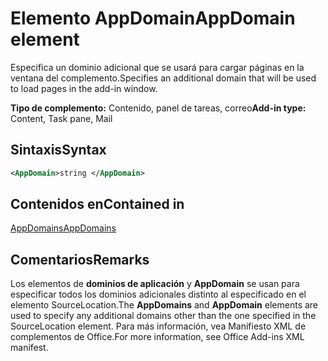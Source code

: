 # <a name="appdomain-element"></a><span data-ttu-id="2a2af-101">Elemento AppDomain</span><span class="sxs-lookup"><span data-stu-id="2a2af-101">AppDomain element</span></span>

<span data-ttu-id="2a2af-102">Especifica un dominio adicional que se usará para cargar páginas en la ventana del complemento.</span><span class="sxs-lookup"><span data-stu-id="2a2af-102">Specifies an additional domain that will be used to load pages in the add-in window.</span></span>

<span data-ttu-id="2a2af-103">**Tipo de complemento:** Contenido, panel de tareas, correo</span><span class="sxs-lookup"><span data-stu-id="2a2af-103">**Add-in type:** Content, Task pane, Mail</span></span>

## <a name="syntax"></a><span data-ttu-id="2a2af-104">Sintaxis</span><span class="sxs-lookup"><span data-stu-id="2a2af-104">Syntax</span></span>

```XML
<AppDomain>string </AppDomain>
```

## <a name="contained-in"></a><span data-ttu-id="2a2af-105">Contenidos en</span><span class="sxs-lookup"><span data-stu-id="2a2af-105">Contained in</span></span>

[<span data-ttu-id="2a2af-106">AppDomains</span><span class="sxs-lookup"><span data-stu-id="2a2af-106">AppDomains</span></span>](appdomains.md)

## <a name="remarks"></a><span data-ttu-id="2a2af-107">Comentarios</span><span class="sxs-lookup"><span data-stu-id="2a2af-107">Remarks</span></span>

<span data-ttu-id="2a2af-108">Los elementos de **dominios de aplicación** y **AppDomain** se usan para especificar todos los dominios adicionales distinto al especificado en el elemento SourceLocation.</span><span class="sxs-lookup"><span data-stu-id="2a2af-108">The  **AppDomains** and **AppDomain** elements are used to specify any additional domains other than the one specified in the SourceLocation element.</span></span> <span data-ttu-id="2a2af-109">Para más información, vea Manifiesto XML de complementos de Office.</span><span class="sxs-lookup"><span data-stu-id="2a2af-109">For more information, see Office Add-ins XML manifest.</span></span>

